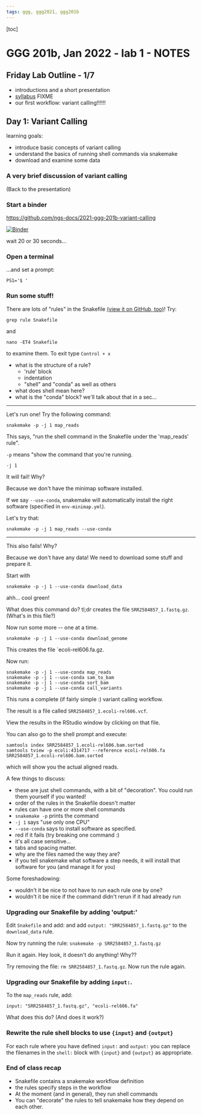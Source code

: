 ```yaml
---
tags: ggg, ggg2021, ggg201b
---
```


[toc]

# GGG 201b, Jan 2022 - lab 1 - NOTES

## Friday Lab Outline - 1/7

* introductions and a short presentation
* [syllabus](https://hackmd.io/wnAlw5Y6QRu4kfWiri9Cwg?view) FIXME
* our first workflow: variant calling!!!!!!

## Day 1: Variant Calling

learning goals:
- introduce basic concepts of variant calling
- understand the basics of running shell commands via snakemake
- download and examine some data

### A very brief discussion of variant calling

(Back to the presentation)

### Start a binder

https://github.com/ngs-docs/2021-ggg-201b-variant-calling

[![Binder](https://mybinder.org/badge_logo.svg)](https://mybinder.org/v2/gh/ngs-docs/2021-ggg-201b-variant-calling/HEAD?urlpath=rstudio)

wait 20 or 30 seconds...

### Open a terminal

...and set a prompt:
```
PS1='$ '
```

### Run some stuff!

There are lots of "rules" in the Snakefile [(view it on GitHub, too)](https://github.com/ngs-docs/2021-ggg-201b-variant-calling/week1/Snakefile)! Try:

```
grep rule Snakefile
```

and

```
nano -ET4 Snakefile
```
to examine them. To exit type `Control + x`

* what is the structure of a rule?
  * 'rule' block
  * indentation
  * "shell" and "conda" as well as others
* what does shell mean here?
* what is the "conda" block? we'll talk about that in a sec...

----

Let's run one! Try the following command:
```
snakemake -p -j 1 map_reads
```

This says, "run the shell command in the Snakefile under the 'map_reads' rule".

`-p` means "show the command that you're running.

`-j 1`

It will fail! Why?

Because we don't have the minimap software installed.

If we say `--use-conda`, snakemake will automatically install the right
software (specified in `env-minimap.yml`).

Let's try that:

```
snakemake -p -j 1 map_reads --use-conda
```

---

This also fails! Why?

Because we don't have any data! We need to download some stuff and prepare it.

Start with

```
snakemake -p -j 1 --use-conda download_data
```

ahh... cool green!

What does this command do? tl;dr creates the file `SRR2584857_1.fastq.gz`.
(What's in this file?)

Now run some more -- one at a time.

```
snakemake -p -j 1 --use-conda download_genome
```
This creates the file `ecoli-rel606.fa.gz.

Now run:
```
snakemake -p -j 1 --use-conda map_reads
snakemake -p -j 1 --use-conda sam_to_bam
snakemake -p -j 1 --use-conda sort_bam
snakemake -p -j 1 --use-conda call_variants
```

This runs a complete (if fairly simple :) variant calling workflow.

The result is a file called `SRR2584857_1.ecoli-rel606.vcf`.

View the results in the RStudio window by clicking on that file.

You can also go to the shell prompt and execute:

```
samtools index SRR2584857_1.ecoli-rel606.bam.sorted
samtools tview -p ecoli:4314717 --reference ecoli-rel606.fa SRR2584857_1.ecoli-rel606.bam.sorted
```
which will show you the actual aligned reads.

A few things to discuss:

* these are just shell commands, with a bit of "decoration". You could run them yourself if you wanted!
* order of the rules in the Snakefile doesn't matter
* rules can have one or more shell commands
* `snakemake -p` prints the command
* `-j 1` says "use only one CPU"
* `--use-conda` says to install software as specified.
* red if it fails (try breaking one command :)
* it's all case sensitive...
* tabs and spacing matter.
* why are the files named the way they are?
* if you tell snakemake what software a step needs, it will install that software for you (and manage it for you)

Some foreshadowing:

* wouldn't it be nice to not have to run each rule one by one?
* wouldn't it be nice if the command didn't rerun if it had already run

### Upgrading our Snakefile by adding 'output:'

Edit `Snakefile` and add:
and add `output: "SRR2584857_1.fastq.gz"` to the `download_data` rule.

Now try running the rule: `snakemake -p SRR2584857_1.fastq.gz`

Run it again. Hey look, it doesn't do anything! Why??

Try removing the file: `rm SRR2584857_1.fastq.gz`. Now run the rule again.

### Upgrading our Snakefile by adding `input:`.

To the `map_reads` rule, add:

`input: "SRR2584857_1.fastq.gz", "ecoli-rel606.fa"`

What does this do? (And does it work?)

### Rewrite the rule shell blocks to use `{input}` and `{output}`

For each rule where you have defined `input:` and `output:` you can replace the
filenames in the `shell:` block with `{input}` and `{output}` as appropriate.

### End of class recap

* Snakefile contains a snakemake workflow definition
* the rules specify steps in the workflow
* At the moment (and in general), they run shell commands
* You can "decorate" the rules to tell snakemake how they depend on each other.
